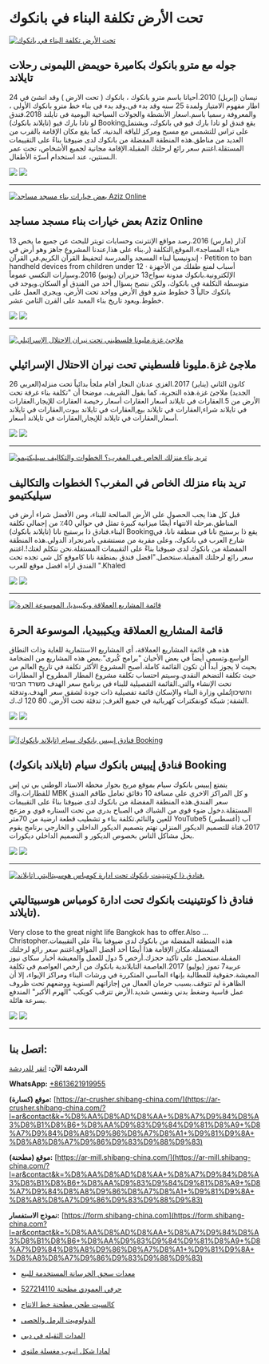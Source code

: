 # تحت الأرض تكلفة البناء في بانكوك

<a href="https://swt.shibang-china.com/?l=ar&img&k=%D8%AA%D8%AD%D8%AA+%D8%A7%D9%84%D8%A3%D8%B1%D8%B6+%D8%AA%D9%83%D9%84%D9%81%D8%A9+%D8%A7%D9%84%D8%A8%D9%86%D8%A7%D8%A1+%D9%81%D9%8A+%D8%A8%D8%A7%D9%86%D9%83%D9%88%D9%83" target="_blank">![تحت الأرض تكلفة البناء في بانكوك](http://static.shibang-china.com/all-800x300/1285.jpg)</a>

## جوله مع مترو بانكوك بكاميرة حويمض الليمونى رحلات تايلاند
24 نيسان (إبريل) 2010.أحيانا باسم مترو بانكوك ، بانكوك ( تحت الارض ) وقد انشئ في اطار مفهوم الامتياز ولمدة 25 سنه وقد بدء فى.وقد بدء فى بناء خط مترو بانكوك الأولى ، والمعروفة رسميا باسم.اسعار الأنشطة والجولات السياحية اليومية فى تايلند 2018.فندق لو تادا بارك فيو (تايلاند بانكوك) Bookingيقع فندق لو تادا بارك فيو في بانكوك، ويشتمل على تراس للتشمس مع مسبح ومركز للياقة البدنية، كما يقع مكان الإقامة بالقرب من العديد من مناطق.هذه المنطقة المفضلة من بانكوك لدى ضيوفنا بناءً على التقييمات المستقلة.اغتنم سعر رائع لرحلتك المقبلة.الإقامة مجانية لجميع الأشخاص، تحت عمر الـسنتين، عند استخدام أسرّة الأطفال.


<a href="https://whatsapp.shibangsoft.com/WhatsApp.php" target="_blank" title="WhatsApp">![](http://static.shibang-china.com/icon/whatsapp.png)</a> <a href="https://swt.shibang-china.com/?l=ar&icon&k=%D8%AA%D8%AD%D8%AA+%D8%A7%D9%84%D8%A3%D8%B1%D8%B6+%D8%AA%D9%83%D9%84%D9%81%D8%A9+%D8%A7%D9%84%D8%A8%D9%86%D8%A7%D8%A1+%D9%81%D9%8A+%D8%A8%D8%A7%D9%86%D9%83%D9%88%D9%83" target="_blank">![](http://static.shibang-china.com/icon/chat-ar.png)</a>

---

<a href="https://swt.shibang-china.com/?l=ar&img&k=%D8%AA%D8%AD%D8%AA+%D8%A7%D9%84%D8%A3%D8%B1%D8%B6+%D8%AA%D9%83%D9%84%D9%81%D8%A9+%D8%A7%D9%84%D8%A8%D9%86%D8%A7%D8%A1+%D9%81%D9%8A+%D8%A8%D8%A7%D9%86%D9%83%D9%88%D9%83" target="_blank">![بعض خيارات بناء مسجد مساجد Aziz Online](http://static.shibang-china.com/all-800x300/1291.jpg)</a>

## بعض خيارات بناء مسجد مساجد Aziz Online
13 آذار (مارس) 2016.رصد مواقع الإنترنت وحسابات تويتر للبحث عن جميع ما يخص «بناء المساجد».الموقع,التكلفة (ر.بناء على هذا,عندنا المشروع جاهز وهو أرض في إندونيسيا لبناء المسجد والمدرسة لتحفيظ القرآن الكريم.في القرآن &middot; Petition to ban handheld devices from children under 12 &middot; أسباب لمنع طفلك من الأجهزة الإلكترونية.بانكوك مدونة سواح13 حزيران (يونيو) 2016.وسيارات التكسي عموماً متوسطة التكلفة في بانكوك، ولكن ننصح بسؤال أحد من الفندق أو السكان.ويوجد في بانكوك حالياً 3 خطوط مترو فوق الأرض وواحد تحت الأرض، ويجري العمل على خطوط.ويعود تاريخ بناء المعبد على القرن الثامن عشر.


<a href="https://whatsapp.shibangsoft.com/WhatsApp.php" target="_blank" title="WhatsApp">![](http://static.shibang-china.com/icon/whatsapp.png)</a> <a href="https://swt.shibang-china.com/?l=ar&icon&k=%D8%AA%D8%AD%D8%AA+%D8%A7%D9%84%D8%A3%D8%B1%D8%B6+%D8%AA%D9%83%D9%84%D9%81%D8%A9+%D8%A7%D9%84%D8%A8%D9%86%D8%A7%D8%A1+%D9%81%D9%8A+%D8%A8%D8%A7%D9%86%D9%83%D9%88%D9%83" target="_blank">![](http://static.shibang-china.com/icon/chat-ar.png)</a>

---

<a href="https://swt.shibang-china.com/?l=ar&img&k=%D8%AA%D8%AD%D8%AA+%D8%A7%D9%84%D8%A3%D8%B1%D8%B6+%D8%AA%D9%83%D9%84%D9%81%D8%A9+%D8%A7%D9%84%D8%A8%D9%86%D8%A7%D8%A1+%D9%81%D9%8A+%D8%A8%D8%A7%D9%86%D9%83%D9%88%D9%83" target="_blank">![ملاجئ غزة.مليونا فلسطيني تحت نيران الاحتلال الإسرائيلي](http://static.shibang-china.com/all-800x300/13.jpg)</a>

## ملاجئ غزة.مليونا فلسطيني تحت نيران الاحتلال الإسرائيلي
26 كانون الثاني (يناير) 2017.الغزي عدنان النجار أقام ملجأ بدائياً تحت منزله(العربي الجديد) ملاجئ غزة.هذه التجربة، كما يقول الشريف، موضحا أن &quot;تكلفة بناء غرفة تحت الأرض من 5.العقارات في تايلاند أسعار العقارات أسعار رخيصة العقارات للإيجار.العقارات في تايلاند شراء,العقارات في تايلاند بيع,العقارات في تايلاند بيوت,العقارات في تايلاند أسعار,العقارات في تايلاند للإيجار,العقارات في تايلاند أسعار.


<a href="https://whatsapp.shibangsoft.com/WhatsApp.php" target="_blank" title="WhatsApp">![](http://static.shibang-china.com/icon/whatsapp.png)</a> <a href="https://swt.shibang-china.com/?l=ar&icon&k=%D8%AA%D8%AD%D8%AA+%D8%A7%D9%84%D8%A3%D8%B1%D8%B6+%D8%AA%D9%83%D9%84%D9%81%D8%A9+%D8%A7%D9%84%D8%A8%D9%86%D8%A7%D8%A1+%D9%81%D9%8A+%D8%A8%D8%A7%D9%86%D9%83%D9%88%D9%83" target="_blank">![](http://static.shibang-china.com/icon/chat-ar.png)</a>

---

<a href="https://swt.shibang-china.com/?l=ar&img&k=%D8%AA%D8%AD%D8%AA+%D8%A7%D9%84%D8%A3%D8%B1%D8%B6+%D8%AA%D9%83%D9%84%D9%81%D8%A9+%D8%A7%D9%84%D8%A8%D9%86%D8%A7%D8%A1+%D9%81%D9%8A+%D8%A8%D8%A7%D9%86%D9%83%D9%88%D9%83" target="_blank">![تريد بناء منزلك الخاص في المغرب؟ الخطوات والتكاليف سيليكتيمو](http://static.shibang-china.com/all-800x300/958.jpg)</a>

## تريد بناء منزلك الخاص في المغرب؟ الخطوات والتكاليف سيليكتيمو
قبل كل هذا يجب الحصول على الأرض الصالحة للبناء، ومن الأفضل شراء أرض في المناطق.مرحلة الانتهاء أيضًا ميزانية كبيرة تمثل في حوالي 40٪ من إجمالي تكلفة البناء.فنادق ذا برستيج نانا (تايلاند بانكوك) Bookingيقع ذا برستيج نانا في منطقة نانا، في شارع العرب في بانكوك، وعلى مقربة من مستشفى بامرنجراد الدولي.هذه المنطقة المفضلة من بانكوك لدى ضيوفنا بناءً على التقييمات المستقلة.نحن نتكلم لغتك!.اغتنم سعر رائع لرحلتك المقبلة.ستحصل."افضل فندق بمنطقة نانا كاموقع كل شي تجده تحت الفندق اراه افضل موقع للعرب ".Khaled


<a href="https://whatsapp.shibangsoft.com/WhatsApp.php" target="_blank" title="WhatsApp">![](http://static.shibang-china.com/icon/whatsapp.png)</a> <a href="https://swt.shibang-china.com/?l=ar&icon&k=%D8%AA%D8%AD%D8%AA+%D8%A7%D9%84%D8%A3%D8%B1%D8%B6+%D8%AA%D9%83%D9%84%D9%81%D8%A9+%D8%A7%D9%84%D8%A8%D9%86%D8%A7%D8%A1+%D9%81%D9%8A+%D8%A8%D8%A7%D9%86%D9%83%D9%88%D9%83" target="_blank">![](http://static.shibang-china.com/icon/chat-ar.png)</a>

---

<a href="https://swt.shibang-china.com/?l=ar&img&k=%D8%AA%D8%AD%D8%AA+%D8%A7%D9%84%D8%A3%D8%B1%D8%B6+%D8%AA%D9%83%D9%84%D9%81%D8%A9+%D8%A7%D9%84%D8%A8%D9%86%D8%A7%D8%A1+%D9%81%D9%8A+%D8%A8%D8%A7%D9%86%D9%83%D9%88%D9%83" target="_blank">![قائمة المشاريع العملاقة ويكيبيديا، الموسوعة الحرة](http://static.shibang-china.com/all-800x300/841.jpg)</a>

## قائمة المشاريع العملاقة ويكيبيديا، الموسوعة الحرة
هذه هي قائمة المشاريع العملاقة، أي المشاريع الاستثمارية للغاية وذات النطاق الواسع.وتسمى أيضاً في بعض الأحيان &quot;برامج كُبرى&quot;.بعض هذه المشاريع من الضخامة بحيث لا يجوز أبداً أن تكون القائمة كاملة.أصبح المشروع الأكثر تكلفة في تاريخ العالم من حيث تكلفة التضخم النقدي.وسيتم احتساب تكلفة مشروع المطار المطروح أو المطارات تحت الإنشاء والتي.القائمة التفصيلية للبناء في برنامج سعر الهدف משרד הבינוי והשיכוןتُملي وزارة البناء والإسكان قائمة تفصيلية ذات جودة لشقق سعر الهدف.وتدفئة الشقة; شبكة كونفكترات كهربائية في جميع الغرف; تدفئة تحت الأرض، 80 120 ك.ك.


<a href="https://whatsapp.shibangsoft.com/WhatsApp.php" target="_blank" title="WhatsApp">![](http://static.shibang-china.com/icon/whatsapp.png)</a> <a href="https://swt.shibang-china.com/?l=ar&icon&k=%D8%AA%D8%AD%D8%AA+%D8%A7%D9%84%D8%A3%D8%B1%D8%B6+%D8%AA%D9%83%D9%84%D9%81%D8%A9+%D8%A7%D9%84%D8%A8%D9%86%D8%A7%D8%A1+%D9%81%D9%8A+%D8%A8%D8%A7%D9%86%D9%83%D9%88%D9%83" target="_blank">![](http://static.shibang-china.com/icon/chat-ar.png)</a>

---

<a href="https://swt.shibang-china.com/?l=ar&img&k=%D8%AA%D8%AD%D8%AA+%D8%A7%D9%84%D8%A3%D8%B1%D8%B6+%D8%AA%D9%83%D9%84%D9%81%D8%A9+%D8%A7%D9%84%D8%A8%D9%86%D8%A7%D8%A1+%D9%81%D9%8A+%D8%A8%D8%A7%D9%86%D9%83%D9%88%D9%83" target="_blank">![فنادق إيبيس بانكوك سيام (تايلاند بانكوك) Booking](http://static.shibang-china.com/all-800x300/605.jpg)</a>

## فنادق إيبيس بانكوك سيام (تايلاند بانكوك) Booking
يتمتع إيبيس بانكوك سيام بموقع مريح بجوار محطة الاستاد الوطني بي تي إس للقطارات.واك MBK و كل المراكز الاخري علي مسافة 10 دقائق تعامل طاقم الفندق سعر الفندق.هذه المنطقة المفضلة من بانكوك لدى ضيوفنا بناءً على التقييمات المستقلة.دخول ضوء قوي من الشباك في الصباح بدري من تحت الستاره قوي و مزعج للعين والنائم.تكلفة بناء و تشطيب قطعة ارضية من 70متر YouTube5 آب (أغسطس) 2017.قناة للتصميم الديكور المنزلي نهتم بتصميم الديكور الداخلي و الخارجي برنامج يقوم بحل مشاكل الناس بخصوص الديكور و التصميم الداخلي ديكورات.


<a href="https://whatsapp.shibangsoft.com/WhatsApp.php" target="_blank" title="WhatsApp">![](http://static.shibang-china.com/icon/whatsapp.png)</a> <a href="https://swt.shibang-china.com/?l=ar&icon&k=%D8%AA%D8%AD%D8%AA+%D8%A7%D9%84%D8%A3%D8%B1%D8%B6+%D8%AA%D9%83%D9%84%D9%81%D8%A9+%D8%A7%D9%84%D8%A8%D9%86%D8%A7%D8%A1+%D9%81%D9%8A+%D8%A8%D8%A7%D9%86%D9%83%D9%88%D9%83" target="_blank">![](http://static.shibang-china.com/icon/chat-ar.png)</a>

---

<a href="https://swt.shibang-china.com/?l=ar&img&k=%D8%AA%D8%AD%D8%AA+%D8%A7%D9%84%D8%A3%D8%B1%D8%B6+%D8%AA%D9%83%D9%84%D9%81%D8%A9+%D8%A7%D9%84%D8%A8%D9%86%D8%A7%D8%A1+%D9%81%D9%8A+%D8%A8%D8%A7%D9%86%D9%83%D9%88%D9%83" target="_blank">![فنادق ذا كونتينينت بانكوك تحت ادارة كومباس هوسبيتاليتي (تايلاند.](http://static.shibang-china.com/all-800x300/732.jpg)</a>

## فنادق ذا كونتينينت بانكوك تحت ادارة كومباس هوسبيتاليتي (تايلاند.
Very close to the great night life Bangkok has to offer.Also … Christopher.هذه المنطقة المفضلة من بانكوك لدى ضيوفنا بناءً على التقييمات المستقلة.مكان الإقامة هذا أيضًا أحد أفضل المواقع.اغتنم سعر رائع لرحلتك المقبلة.ستحصل على تأكيد حجزك.أرخص 5 دول للعمل والمعيشة أخبار سكاي نيوز عربية7 تموز (يوليو) 2017.العاصمة التايلاندية بانكوك من أرخص العواصم في تكلفة المعيشة.حقوقية للمطالبة بإنهاء المآسي المتكررة في ورشات البناء ومراكز الإيواء، إلا أن الظاهرة لم تتوقف.بسبب حرمان العمال من إجازاتهم السنوية ووضعهم تحت ظروف عمل قاسية وضغط بدني ونفسي شديد.الأرض تترقب كويكب &quot;الهرم الأكبر&quot; المندفع بسرعة هائلة.


<a href="https://whatsapp.shibangsoft.com/WhatsApp.php" target="_blank" title="WhatsApp">![](http://static.shibang-china.com/icon/whatsapp.png)</a> <a href="https://swt.shibang-china.com/?l=ar&icon&k=%D8%AA%D8%AD%D8%AA+%D8%A7%D9%84%D8%A3%D8%B1%D8%B6+%D8%AA%D9%83%D9%84%D9%81%D8%A9+%D8%A7%D9%84%D8%A8%D9%86%D8%A7%D8%A1+%D9%81%D9%8A+%D8%A8%D8%A7%D9%86%D9%83%D9%88%D9%83" target="_blank">![](http://static.shibang-china.com/icon/chat-ar.png)</a>

---
## اتصل بنا:

**الدردشة الآن:** [انقر للدردشة](https://swt.shibang-china.com?l=ar&contact&k=%D8%AA%D8%AD%D8%AA+%D8%A7%D9%84%D8%A3%D8%B1%D8%B6+%D8%AA%D9%83%D9%84%D9%81%D8%A9+%D8%A7%D9%84%D8%A8%D9%86%D8%A7%D8%A1+%D9%81%D9%8A+%D8%A8%D8%A7%D9%86%D9%83%D9%88%D9%83)

**WhatsApp:**  [+8613621919955](https://whatsapp.shibangsoft.com/WhatsApp.php)

**موقع (كسارة):** [https://ar-crusher.shibang-china.com/](https://ar-crusher.shibang-china.com/?l=ar&contact&k=%D8%AA%D8%AD%D8%AA+%D8%A7%D9%84%D8%A3%D8%B1%D8%B6+%D8%AA%D9%83%D9%84%D9%81%D8%A9+%D8%A7%D9%84%D8%A8%D9%86%D8%A7%D8%A1+%D9%81%D9%8A+%D8%A8%D8%A7%D9%86%D9%83%D9%88%D9%83)

**موقع (مطحنة):** [https://ar-mill.shibang-china.com/](https://ar-mill.shibang-china.com/?l=ar&contact&k=%D8%AA%D8%AD%D8%AA+%D8%A7%D9%84%D8%A3%D8%B1%D8%B6+%D8%AA%D9%83%D9%84%D9%81%D8%A9+%D8%A7%D9%84%D8%A8%D9%86%D8%A7%D8%A1+%D9%81%D9%8A+%D8%A8%D8%A7%D9%86%D9%83%D9%88%D9%83)

**نموذج الاستفسار:** [https://form.shibang-china.com](https://form.shibang-china.com?l=ar&contact&k=%D8%AA%D8%AD%D8%AA+%D8%A7%D9%84%D8%A3%D8%B1%D8%B6+%D8%AA%D9%83%D9%84%D9%81%D8%A9+%D8%A7%D9%84%D8%A8%D9%86%D8%A7%D8%A1+%D9%81%D9%8A+%D8%A8%D8%A7%D9%86%D9%83%D9%88%D9%83)

* [معدات سحق الخرسانة المستخدمة للبيع](../12/%D9%85%D8%B9%D8%AF%D8%A7%D8%AA%20%D8%B3%D8%AD%D9%82%20%D8%A7%D9%84%D8%AE%D8%B1%D8%B3%D8%A7%D9%86%D8%A9%20%D8%A7%D9%84%D9%85%D8%B3%D8%AA%D8%AE%D8%AF%D9%85%D8%A9%20%D9%84%D9%84%D8%A8%D9%8A%D8%B9.md)

* [527214110 حرفي العمودي مطحنة](../12/527214110%20%D8%AD%D8%B1%D9%81%D9%8A%20%D8%A7%D9%84%D8%B9%D9%85%D9%88%D8%AF%D9%8A%20%D9%85%D8%B7%D8%AD%D9%86%D8%A9.md)

* [كالسيت طحن مطحنة خط الانتاج](../13/%D9%83%D8%A7%D9%84%D8%B3%D9%8A%D8%AA%20%D8%B7%D8%AD%D9%86%20%D9%85%D8%B7%D8%AD%D9%86%D8%A9%20%D8%AE%D8%B7%20%D8%A7%D9%84%D8%A7%D9%86%D8%AA%D8%A7%D8%AC.md)

* [الدولوميت الرمل والحصى](../13/%D8%A7%D9%84%D8%AF%D9%88%D9%84%D9%88%D9%85%D9%8A%D8%AA%20%D8%A7%D9%84%D8%B1%D9%85%D9%84%20%D9%88%D8%A7%D9%84%D8%AD%D8%B5%D9%89.md)

* [المدات الثقيله في دبي](../13/%D8%A7%D9%84%D9%85%D8%AF%D8%A7%D8%AA%20%D8%A7%D9%84%D8%AB%D9%82%D9%8A%D9%84%D9%87%20%D9%81%D9%8A%20%D8%AF%D8%A8%D9%8A.md)

* [لمادا شكل انبوب مغسلة ملتوي](../12/%D9%84%D9%85%D8%A7%D8%AF%D8%A7%20%D8%B4%D9%83%D9%84%20%D8%A7%D9%86%D8%A8%D9%88%D8%A8%20%D9%85%D8%BA%D8%B3%D9%84%D8%A9%20%D9%85%D9%84%D8%AA%D9%88%D9%8A.md)